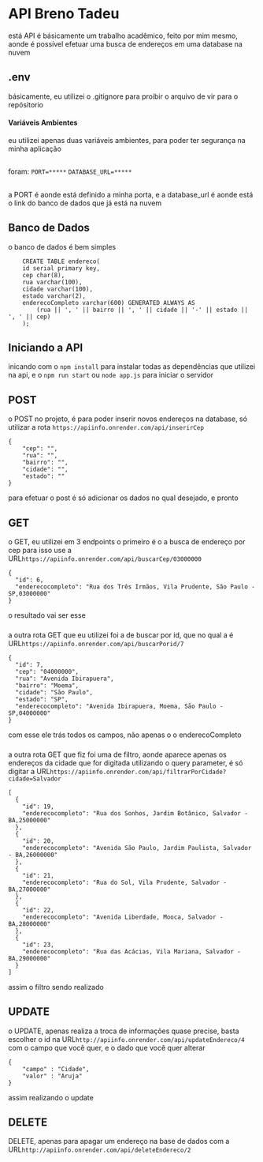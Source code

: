 # API Breno Tadeu
está API é básicamente um trabalho acadêmico, feito por mim mesmo, aonde é possível efetuar uma busca de endereços em uma database na nuvem
## .env
básicamente, eu utilizei o .gitignore para proibir o arquivo de vir para o repósitorio
#### Variáveis Ambientes
eu utilizei apenas duas variáveis ambientes, para poder ter segurança na minha aplicação
##
foram:
``PORT=*****``
``DATABASE_URL=*****``
##
a PORT é aonde está definido a minha porta, e a database_url é aonde está o link do banco de dados que já está na nuvem
## Banco de Dados
o banco de dados é bem simples
````
    CREATE TABLE endereco(
    id serial primary key,
    cep char(8),
    rua varchar(100),
    cidade varchar(100),
    estado varchar(2),
    enderecoCompleto varchar(600) GENERATED ALWAYS AS
        (rua || ', ' || bairro || ', ' || cidade || '-' || estado || ', ' || cep)
    );
````
## Iniciando a API
inicando com o 
 ``npm install`` para instalar todas as dependências que utilizei na api, e o ``npm run start`` ou ``node app.js`` para iniciar o servidor
## POST
o POST no projeto, é para poder inserir novos endereços na database, só utilizar a rota ``https://apiinfo.onrender.com/api/inserirCep``
````
{
    "cep": "",
    "rua": "",
    "bairro": "",
    "cidade": "",
    "estado": ""
}
````
para efetuar o post é só adicionar os dados no qual desejado, e pronto
## GET
o GET, eu utilizei em 3 endpoints o primeiro é o a busca de endereço por cep para isso use a URL``https://apiinfo.onrender.com/api/buscarCep/03000000``
````
{
  "id": 6,
  "enderecocompleto": "Rua dos Três Irmãos, Vila Prudente, São Paulo - SP,03000000"
}
````
o resultado vai ser esse
###
a outra rota GET que eu utilizei foi a de buscar por id, que no qual a é URL``https://apiinfo.onrender.com/api/buscarPorid/7``
````
{
  "id": 7,
  "cep": "04000000",
  "rua": "Avenida Ibirapuera",
  "bairro": "Moema",
  "cidade": "São Paulo",
  "estado": "SP",
  "enderecocompleto": "Avenida Ibirapuera, Moema, São Paulo - SP,04000000"
}
````
com esse ele trás todos os campos, não apenas o o enderecoCompleto
###
a outra rota GET que fiz foi uma de filtro, aonde aparece apenas os endereços da cidade que for digitada utilizando o query parameter, é só digitar a URL``https://apiinfo.onrender.com/api/filtrarPorCidade?cidade=Salvador``
````
[
  {
    "id": 19,
    "enderecocompleto": "Rua dos Sonhos, Jardim Botânico, Salvador - BA,25000000"
  },
  {
    "id": 20,
    "enderecocompleto": "Avenida São Paulo, Jardim Paulista, Salvador - BA,26000000"
  },
  {
    "id": 21,
    "enderecocompleto": "Rua do Sol, Vila Prudente, Salvador - BA,27000000"
  },
  {
    "id": 22,
    "enderecocompleto": "Avenida Liberdade, Mooca, Salvador - BA,28000000"
  },
  {
    "id": 23,
    "enderecocompleto": "Rua das Acácias, Vila Mariana, Salvador - BA,29000000"
  }
]

````
assim o filtro sendo realizado
## UPDATE
o UPDATE, apenas realiza a troca de informações quase precise, basta escolher o id na URL``http://apiinfo.onrender.com/api/updateEndereco/4``
com o campo que você quer, e o dado que você quer alterar
````
{
    "campo" : "Cidade",
    "valor" : "Aruja"
}

````
assim realizando o update

## DELETE
DELETE, apenas para apagar um endereço na base de dados com a URL``http://apiinfo.onrender.com/api/deleteEndereco/2``
